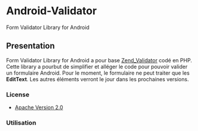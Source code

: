 Android-Validator
=================

Form Validator Library for Android

Presentation
------------

Form Validator Library for Android a pour base [Zend_Validator](http://framework.zend.com/manual/1.12/en/zend.validate.introduction.html, "Title") codé en PHP. Cette library a pourbut de simplifier et alléger le code pour pouvoir valider un formulaire Android.
Pour le moment, le formulaire ne peut traiter que les **EditText**. Les autres éléments verront le jour dans les prochaines versions.

### License

* [Apache Version 2.0](http://www.apache.org/licenses/LICENSE-2.0.html)

### Utilisation